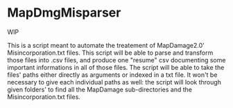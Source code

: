 # MapDmgMisparser
WIP

This is a script meant to automate the treatement of MapDamage2.0' Misincorporation.txt files.
This script will be able to parse and transform those files into .csv files, and produce one "resume" csv documenting some important informations in all of those files.
The script will be able to take the files' paths either directly as arguments or indexed in a txt file.
It won't be necessary to give each individual paths as well: the script will look through given folders' to find all the MapDamage sub-directories and the Misincorporation.txt files.
